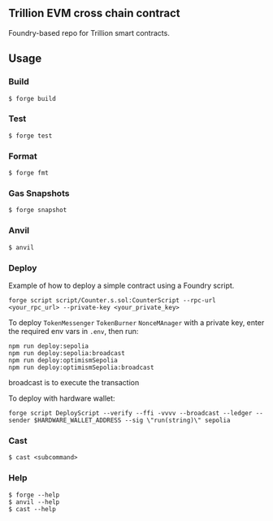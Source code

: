 ## Trillion EVM cross chain contract

Foundry-based repo for Trillion smart contracts.

## Usage

### Build

```shell
$ forge build
```

### Test

```shell
$ forge test
```

### Format

```shell
$ forge fmt
```

### Gas Snapshots

```shell
$ forge snapshot
```

### Anvil

```shell
$ anvil
```

### Deploy

Example of how to deploy a simple contract using a Foundry script.

```shell
forge script script/Counter.s.sol:CounterScript --rpc-url <your_rpc_url> --private-key <your_private_key>
```

To deploy `TokenMessenger` `TokenBurner` `NonceMAnager` with a private key, enter the required env vars in `.env`, then run:

```shell
npm run deploy:sepolia
npm run deploy:sepolia:broadcast
npm run deploy:optimismSepolia
npm run deploy:optimismSepolia:broadcast
```
broadcast is to execute the transaction

To deploy with hardware wallet:

```shell
forge script DeployScript --verify --ffi -vvvv --broadcast --ledger --sender $HARDWARE_WALLET_ADDRESS --sig \"run(string)\" sepolia
```


### Cast

```shell
$ cast <subcommand>
```

### Help

```shell
$ forge --help
$ anvil --help
$ cast --help
```
